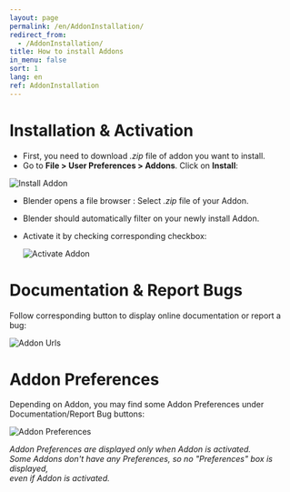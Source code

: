 ```yaml
---
layout: page
permalink: /en/AddonInstallation/
redirect_from:
  - /AddonInstallation/
title: How to install Addons
in_menu: false
sort: 1
lang: en
ref: AddonInstallation
---
```


# Installation & Activation
* First, you need to download *.zip* file of addon you want to install.  
* Go to **File > User Preferences > Addons**. Click on **Install**:  

![Install Addon]({{site.base_url}}/assets/img/AddonInstallation/install_addon.png)  

* Blender opens a file browser : Select *.zip* file of your Addon.  
* Blender should automatically filter on your newly install Addon.
* Activate it by checking corresponding checkbox:

  ![Activate Addon]({{site.base_url}}/assets/img/AddonInstallation/active_addon.png)  

# Documentation & Report Bugs

Follow corresponding button to display online documentation or report a bug:  

![Addon Urls]({{site.base_url}}/assets/img/AddonInstallation/addon_urls.png)

# Addon Preferences

Depending on Addon, you may find some Addon Preferences under Documentation/Report Bug buttons:  

![Addon Preferences]({{site.base_url}}/assets/img/AddonInstallation/addon_userprefs_and_urls.png)

*Addon Preferences are displayed only when Addon is activated.*  
*Some Addons don't have any Preferences, so no "Preferences" box is displayed,  
even if Addon is activated.*  
